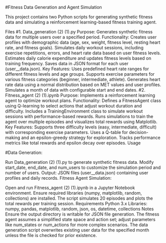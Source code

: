 #Fitness Data Generation and Agent Simulation

This project contains two Python scripts for generating synthetic fitness data and simulating a reinforcement learning-based fitness training agent.

Files
#1. Data_generation (2) (1).py
Purpose: Generates synthetic fitness data for multiple users over a specified period.
Functionality:
Creates user profiles with demographic data (age, sex, weight, fitness level, resting heart rate, and fitness goals).
Simulates daily workout sessions, including exercise repetitions, errors, and heart rate data based on user fitness levels.
Estimates daily calorie expenditure and updates fitness levels based on training frequency.
Saves data in JSON format for each user (user_<id>_data.json).
Key Features:
Uses predefined heart rate ranges for different fitness levels and age groups.
Supports exercise parameters for various fitness categories (beginner, intermediate, athlete).
Generates heart rate data using a normal distribution based on MET values and user profiles.
Simulates a month of data with configurable start and end dates.
#2. Fitness_agent (2) (1).ipynb
Purpose: Implements a reinforcement learning agent to optimize workout plans.
Functionality:
Defines a FitnessAgent class using Q-learning to select actions that adjust workout duration and difficulty.
Includes a TrainingEnvironment class to simulate workout sessions with performance-based rewards.
Runs simulations to train the agent over multiple episodes and visualizes total rewards using Matplotlib.
Key Features:
Supports three difficulty levels (easy, intermediate, difficult) with corresponding exercise parameters.
Uses a Q-table for decision-making and an epsilon-greedy strategy for exploration.
Tracks performance metrics like total rewards and epsilon decay over episodes.
Usage

#Data Generation:

Run Data_generation (2) (1).py to generate synthetic fitness data.
Modify start_date, end_date, and num_users to customize the simulation period and number of users.
Output: JSON files (user_<id>_data.json) containing user profiles and daily records.
Fitness Agent Simulation:

Open and run Fitness_agent (2) (1).ipynb in a Jupyter Notebook environment.
Ensure required libraries (numpy, matplotlib, random, collections) are installed.
The script simulates 20 episodes and plots the total rewards per training session.
Requirements
Python 3.x
Libraries: numpy, pandas, matplotlib, random, json, os, datetime, collections
Notes
Ensure the output directory is writable for JSON file generation.
The fitness agent assumes a simplified state space and action set; adjust parameters like num_states or num_actions for more complex scenarios.
The data generation script overwrites existing user data for the specified month unless the file is checked for prior existence.
